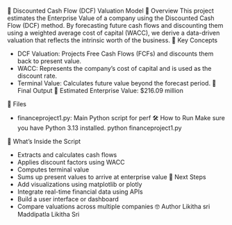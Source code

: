 🧾 Discounted Cash Flow (DCF) Valuation Model
📌 Overview
This project estimates the Enterprise Value of a company using the Discounted Cash Flow (DCF) method. By forecasting future cash flows and discounting them using a weighted average cost of capital (WACC), we derive a data-driven valuation that reflects the intrinsic worth of the business.
🧠 Key Concepts
- DCF Valuation: Projects Free Cash Flows (FCFs) and discounts them back to present value.
- WACC: Represents the company’s cost of capital and is used as the discount rate.
- Terminal Value: Calculates future value beyond the forecast period.
🧮 Final Output
📢 Estimated Enterprise Value: $216.09 million

📂 Files
- financeproject1.py: Main Python script for perf
🛠️ How to Run
Make sure you have Python 3.13 installed.
python financeproject1.py


🔎 What’s Inside the Script
- Extracts and calculates cash flows
- Applies discount factors using WACC
- Computes terminal value
- Sums up present values to arrive at enterprise value
🚀 Next Steps
- Add visualizations using matplotlib or plotly
- Integrate real-time financial data using APIs
- Build a user interface or dashboard
- Compare valuations across multiple companies
🤓 Author
Likitha sri Maddipatla
Likitha Sri

